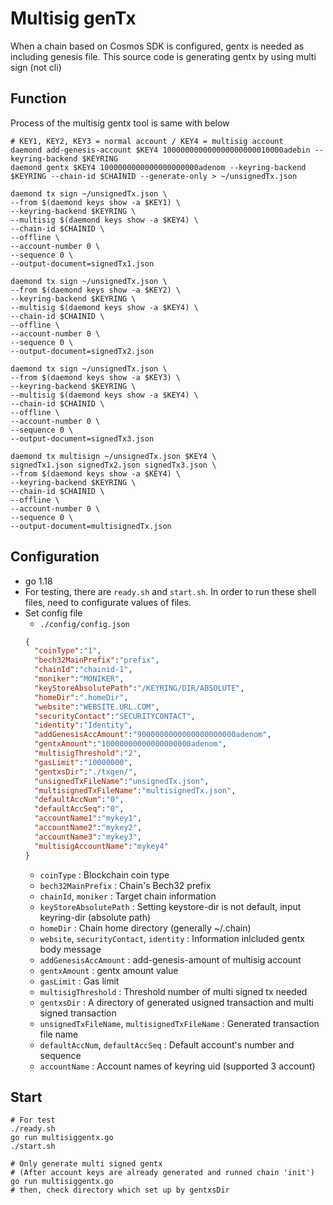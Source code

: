 # Multisig genTx
When a chain based on Cosmos SDK is configured, gentx is needed as including genesis file. This source code is generating gentx by using multi sign (not cli)

## Function
Process of the multisig gentx tool is same with below
```shell
# KEY1, KEY2, KEY3 = normal account / KEY4 = multisig account
daemond add-genesis-account $KEY4 100000000000000000000010000adebin --keyring-backend $KEYRING
daemond gentx $KEY4 1000000000000000000000adenom --keyring-backend $KEYRING --chain-id $CHAINID --generate-only > ~/unsignedTx.json

daemond tx sign ~/unsignedTx.json \
--from $(daemond keys show -a $KEY1) \
--keyring-backend $KEYRING \
--multisig $(daemond keys show -a $KEY4) \
--chain-id $CHAINID \
--offline \
--account-number 0 \
--sequence 0 \
--output-document=signedTx1.json

daemond tx sign ~/unsignedTx.json \
--from $(daemond keys show -a $KEY2) \
--keyring-backend $KEYRING \
--multisig $(daemond keys show -a $KEY4) \
--chain-id $CHAINID \
--offline \
--account-number 0 \
--sequence 0 \
--output-document=signedTx2.json

daemond tx sign ~/unsignedTx.json \
--from $(daemond keys show -a $KEY3) \
--keyring-backend $KEYRING \
--multisig $(daemond keys show -a $KEY4) \
--chain-id $CHAINID \
--offline \
--account-number 0 \
--sequence 0 \
--output-document=signedTx3.json

daemond tx multisign ~/unsignedTx.json $KEY4 \
signedTx1.json signedTx2.json signedTx3.json \
--from $(daemond keys show -a $KEY4) \
--keyring-backend $KEYRING \
--chain-id $CHAINID \
--offline \
--account-number 0 \
--sequence 0 \
--output-document=multisignedTx.json
```

## Configuration
- go 1.18
- For testing, there are `ready.sh` and `start.sh`. In order to run these shell files, need to configurate values of files.
- Set config file
  - `./config/config.json`
  ```json
  {
    "coinType":"1",
    "bech32MainPrefix":"prefix",
    "chainId":"chainid-1",
    "moniker":"MONIKER",  
    "keyStoreAbsolutePath":"/KEYRING/DIR/ABSOLUTE",
    "homeDir":".homeDir",
    "website":"WEBSITE.URL.COM",
    "securityContact":"SECURITYCONTACT",
    "identity":"Identity",
    "addGenesisAccAmount":"9000000000000000000000adenom",
    "gentxAmount":"10000000000000000000adenom",
    "multisigThreshold":"2",
    "gasLimit":"10000000",
    "gentxsDir":"./txgen/",
    "unsignedTxFileName":"unsignedTx.json",
    "multisignedTxFileName":"multisignedTx.json",
    "defaultAccNum":"0",
    "defaultAccSeq":"0",
    "accountName1":"mykey1",
    "accountName2":"mykey2",
    "accountName3":"mykey3",
    "multisigAccountName":"mykey4"
  }
  ```  
  - `coinType` : Blockchain coin type
  - `bech32MainPrefix` : Chain's Bech32 prefix
  - `chainId`, `moniker` : Target chain information
  - `keyStoreAbsolutePath` : Setting keystore-dir is not default, input keyring-dir (absolute path)
  - `homeDir` : Chain home directory (generally ~/.chain)
  - `website`, `securityContact`, `identity` : Information inlcluded gentx body message
  - `addGenesisAccAmount` : add-genesis-amount of multisig account
  - `gentxAmount` : gentx amount value
  - `gasLimit` : Gas limit
  - `multisigThreshold` : Threshold number of multi signed tx needed
  - `gentxsDir` : A directory of generated usigned transaction and multi signed transaction
  - `unsignedTxFileName`, `multisignedTxFileName` : Generated transaction file name
  - `defaultAccNum`, `defaultAccSeq` : Default account's number and sequence
  - `accountName` : Account names of keyring uid (supported 3 account)  

## Start
```shell
# For test
./ready.sh
go run multisiggentx.go
./start.sh

# Only generate multi signed gentx
# (After account keys are already generated and runned chain 'init')
go run multisiggentx.go
# then, check directory which set up by gentxsDir
```